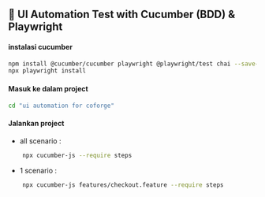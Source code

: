 ## 🧪 UI Automation Test with Cucumber (BDD) & Playwright ##
#### instalasi cucumber ####
```bash
npm install @cucumber/cucumber playwright @playwright/test chai --save-dev
npx playwright install
```
#### Masuk ke dalam project ####
```bash
cd "ui automation for coforge"
```
#### Jalankan project ####
- all scenario : 
```bash
    npx cucumber-js --require steps
```

- 1 scenario : 
```bash
    npx cucumber-js features/checkout.feature --require steps
```
